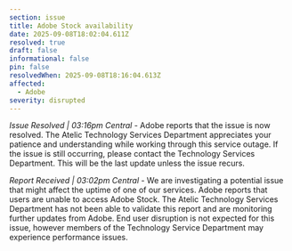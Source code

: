 ```yaml
---
section: issue
title: Adobe Stock availability
date: 2025-09-08T18:02:04.611Z
resolved: true
draft: false
informational: false
pin: false
resolvedWhen: 2025-09-08T18:16:04.613Z
affected:
  - Adobe
severity: disrupted
---
```

*Issue Resolved | 03:16pm Central* - Adobe reports that the issue is now resolved. The Atelic Technology Services Department appreciates your patience and understanding while working through this service outage. If the issue is still occurring, please contact the Technology Services Department. This will be the last update unless the issue recurs.

*Report Received | 03:02pm Central* - We are investigating a potential issue that might affect the uptime of one of our services. Adobe reports that users are unable to access Adobe Stock. The Atelic Technology Services Department has not been able to validate this report and are monitoring further updates from Adobe. End user disruption is not expected for this issue, however members of the Technology Service Department may experience performance issues.